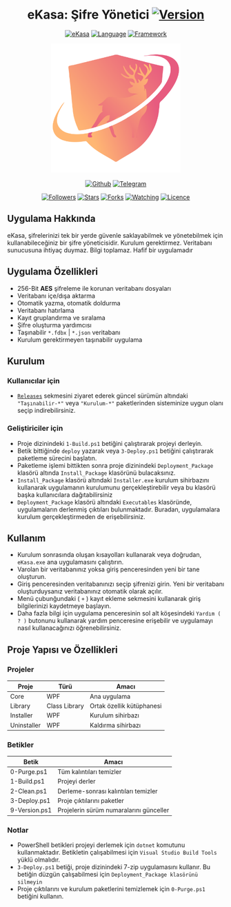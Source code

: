 <h1 align="center" id="title">
 eKasa: Şifre Yönetici <a href="https://github.com/minwka/eKasa"><img title="Version" src="https://img.shields.io/badge/Sürüm-4.4.7-blue.svg"></a>
</h1>

<p align="center" id="version">
<a href="https://github.com/minwka/eKasa"><img title="eKasa" src="https://img.shields.io/badge/Uygulama-eKasa-blue.svg"></a>
<a href="https://github.com/minwka/eKasa"><img title="Language" src="https://img.shields.io/badge/Dil-C%23-purple"></a>
<a href="https://github.com/minwka/eKasa"><img title="Framework" src="https://img.shields.io/badge/Framework-.NET%205-purple"></a>
</p>

<p align="center" id="logo">  
<a href="https://github.com/minwka/eKasa"><img title="eKasa" width="300" height="300" src="eKasa.Installer/Controls/ekasa_logo.png"></img></a>
</p>

<p align="center" id="socials">
<a href="https://github.com/minwka"><img title="Github" src="https://img.shields.io/badge/Ferit%20Uzun-%20-red?style=for-the-badge&logo=github"></a>
<a href="https://t.me/anth4"><img title="Telegram" src="https://img.shields.io/badge/Ferit%20Uzun-%20-red?style=for-the-badge&logo=Telegram"></a>
</p>

<p align="center" id="stats">
<a href="https://github.com/minwka?tab=followers"><img title="Followers" src="https://img.shields.io/github/followers/minwka?color=darkblue"></a>
<a href="https://github.com/minwka/eKasa/stargazers"><img title="Stars" src="https://img.shields.io/github/stars/minwka/eKasa?color=darkblue"></a>
<a href="https://github.com/minwka/eKasa/network/members"><img title="Forks" src="https://img.shields.io/github/forks/minwka/eKasa?color=darkblue"></a>
<a href="https://github.com/minwka/eKasa/watchers"><img title="Watching" src="https://img.shields.io/github/watchers/minwka/eKasa?label=Watchers&color=darkblue"></a>
<a href="https://github.com/minwka/eKasa"><img title="Licence" src="https://img.shields.io/badge/License-TBD-red.svg"></a>
</p>

## Uygulama Hakkında
eKasa, şifrelerinizi tek bir yerde güvenle saklayabilmek ve yönetebilmek için kullanabileceğiniz bir şifre yöneticisidir. Kurulum gerektirmez. Veritabanı sunucusuna ihtiyaç duymaz. Bilgi toplamaz. Hafif bir uygulamadır

## Uygulama Özellikleri
- 256-Bit **AES** şifreleme ile korunan veritabanı dosyaları
- Veritabanı içe/dışa aktarma
- Otomatik yazma, otomatik doldurma
- Veritabanı hatırlama
- Kayıt gruplandırma ve sıralama
- Şifre oluşturma yardımcısı
- Taşınabilir `*.fdbx` | `*.json` veritabanı
- Kurulum gerektirmeyen taşınabilir uygulama

## Kurulum
### Kullanıcılar için
- [`Releases`](https://github.com/minwka/eKasa/releases) sekmesini ziyaret ederek güncel sürümün altındaki `"Taşınabilir-*"` veya `"Kurulum-*"` paketlerinden sisteminize uygun olanı seçip indirebilirsiniz.

### Geliştiriciler için
- Proje dizinindeki ```1-Build.ps1``` betiğini çalıştırarak projeyi derleyin.
- Betik bittiğinde ```deploy``` yazarak veya ```3-Deploy.ps1``` betiğini çalıştırarak paketleme sürecini başlatın.
- Paketleme işlemi bittikten sonra proje dizinindeki ```Deployment_Package``` klasörü altında ```Install_Package``` klasörünü bulacaksınız.
- ```Install_Package``` klasörü altındaki ```Installer.exe``` kurulum sihirbazını kullanarak uygulamanın kurulumunu gerçekleştirebilir veya bu klasörü başka kullanıcılara dağıtabilirsiniz
- ```Deployment_Package``` klasörü altındaki ```Executables``` klasöründe, uygulamaların derlenmiş çıktıları bulunmaktadır. Buradan, uygulamalara kurulum gerçekleştirmeden de erişebilirsiniz.

## Kullanım
- Kurulum sonrasında oluşan kısayolları kullanarak veya doğrudan, ```eKasa.exe``` ana uygulamasını çalıştırın.
- Varolan bir veritabanınız yoksa giriş penceresinden yeni bir tane oluşturun.
- Giriş penceresinden veritabanınızı seçip şifrenizi girin. Yeni bir veritabanı oluşturduysanız veritabanınız otomatik olarak açılır.
- Menü çubunğundaki ( `+` ) kayıt ekleme sekmesini kullanarak giriş bilgilerinizi kaydetmeye başlayın.
- Daha fazla bilgi için uygulama penceresinin sol alt köşesindeki ```Yardım ( ? )``` butonunu kullanarak yardım penceresine erişebilir ve uygulamayı nasıl kullanacağınızı öğrenebilirsiniz.

## Proje Yapısı ve Özellikleri

### Projeler
| Proje | Türü | Amacı |
| - | - | - |
| Core | WPF | Ana uygulama |
| Library | Class Library | Ortak özellik kütüphanesi |
| Installer | WPF | Kurulum sihirbazı |
| Uninstaller | WPF | Kaldırma sihirbazı |

### Betikler
| Betik | Amacı |
| - | - |
| 0-Purge.ps1 | Tüm kalıntıları temizler |
| 1-Build.ps1 | Projeyi derler |
| 2-Clean.ps1 | Derleme-sonrası kalıntıları temizler |
| 3-Deploy.ps1 | Proje çıktılarını paketler |
| 9-Version.ps1 | Projelerin sürüm numaralarını günceller |

### Notlar
- PowerShell betikleri projeyi derlemek için ```dotnet``` komutunu kullanmaktadır. Betikletin çalışabilmesi için ```Visual Studio Build Tools``` yüklü olmalıdır.
- ```3-Deploy.ps1``` betiği, proje dizinindeki 7-zip uygulamasını kullanır. Bu betiğin düzgün çalışabilmesi için ```Deployment_Package klasörünü silmeyin```
- Proje çıktılarını ve kurulum paketlerini temizlemek için ```0-Purge.ps1``` betiğini kullanın.